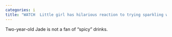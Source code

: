 ```yaml
---
categories: i
title: "WATCH  Little girl has hilarious reaction to trying sparkling water"
---
```

Two-year-old Jade is not a fan of “spicy” drinks.